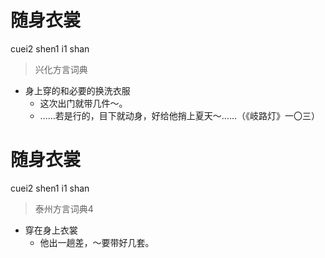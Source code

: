 # 随身衣裳
cuei2 shen1 i1 shan
> 兴化方言词典
- 身上穿的和必要的换洗衣服
  - 这次出门就带几件～。
  - ……若是行的，目下就动身，好给他捎上夏天～……（《岐路灯》一〇三）

# 随身衣裳
cuei2 shen1 i1 shan
> 泰州方言词典4
- 穿在身上衣裳
  - 他出一趟差，～要带好几套。
